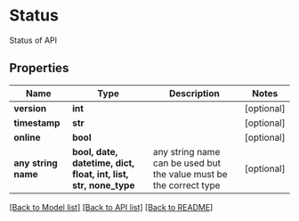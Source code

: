 # Status

Status of API

## Properties
Name | Type | Description | Notes
------------ | ------------- | ------------- | -------------
**version** | **int** |  | [optional] 
**timestamp** | **str** |  | [optional] 
**online** | **bool** |  | [optional] 
**any string name** | **bool, date, datetime, dict, float, int, list, str, none_type** | any string name can be used but the value must be the correct type | [optional]

[[Back to Model list]](../README.md#documentation-for-models) [[Back to API list]](../README.md#documentation-for-api-endpoints) [[Back to README]](../README.md)


